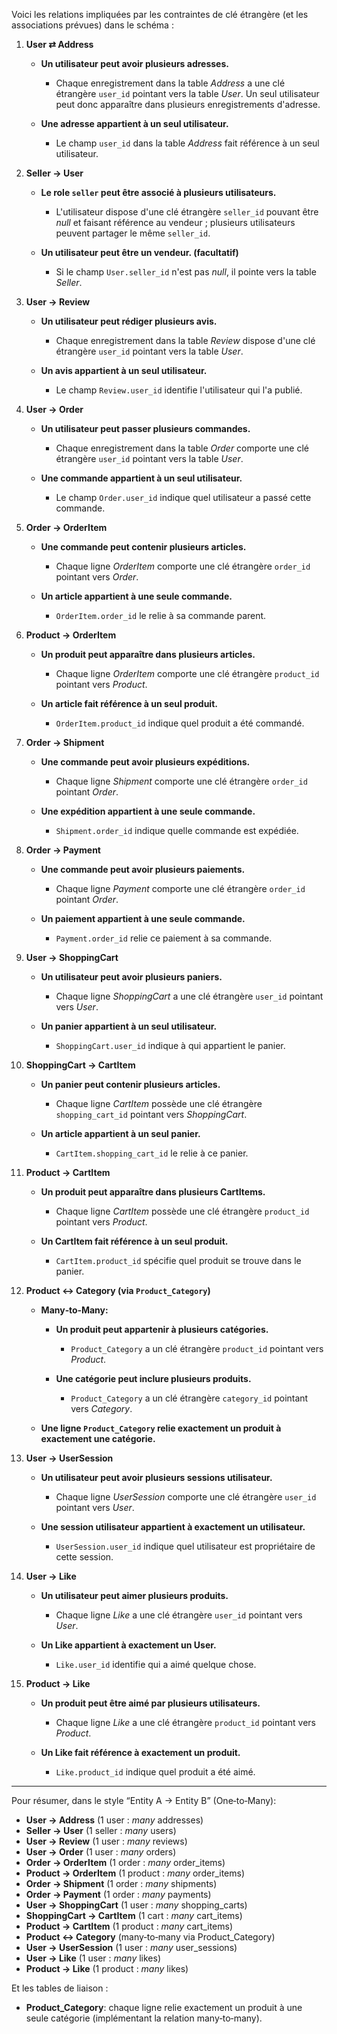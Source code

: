 <!-- database\entities_relationships.md -->

Voici les relations impliquées par les contraintes de clé étrangère (et les associations prévues) dans le schéma :

1. **User ⇄ Address**

   * **Un utilisateur peut avoir plusieurs adresses.**

     * Chaque enregistrement dans la table _Address_ a une clé étrangère `user_id` pointant vers la table _User_. Un seul utilisateur peut donc apparaître dans plusieurs enregistrements d'adresse.

   * **Une adresse appartient à un seul utilisateur.**

     * Le champ `user_id` dans la table _Address_ fait référence à un seul utilisateur.

2. **Seller → User**

   * **Le role `seller` peut être associé à plusieurs utilisateurs.**

     * L'utilisateur dispose d'une clé étrangère `seller_id` pouvant être _null_ et faisant référence au vendeur ; plusieurs utilisateurs peuvent partager le même `seller_id`.

   * **Un utilisateur peut être un vendeur. (facultatif)**

     * Si le champ `User.seller_id` n'est pas _null_, il pointe vers la table _Seller_.

3. **User → Review**

   * **Un utilisateur peut rédiger plusieurs avis.**

     * Chaque enregistrement dans la table _Review_ dispose d'une clé étrangère `user_id` pointant vers la table _User_.

   * **Un avis appartient à un seul utilisateur.**

     * Le champ `Review.user_id` identifie l'utilisateur qui l'a publié.

4. **User → Order**

   * **Un utilisateur peut passer plusieurs commandes.**

     * Chaque enregistrement dans la table _Order_ comporte une clé étrangère `user_id` pointant vers la table _User_.

   * **Une commande appartient à un seul utilisateur.**

     * Le champ `Order.user_id` indique quel utilisateur a passé cette commande.

5. **Order → OrderItem**

   * **Une commande peut contenir plusieurs articles.**

     * Chaque ligne _OrderItem_ comporte une clé étrangère `order_id` pointant vers _Order_.
   * **Un article appartient à une seule commande.**

     * `OrderItem.order_id` le relie à sa commande parent.

6. **Product → OrderItem**

   * **Un produit peut apparaître dans plusieurs articles.**

     * Chaque ligne _OrderItem_ comporte une clé étrangère `product_id` pointant vers _Product_.
   * **Un article fait référence à un seul produit.**

     * `OrderItem.product_id` indique quel produit a été commandé.

7. **Order → Shipment**

   * **Une commande peut avoir plusieurs expéditions.**

     * Chaque ligne _Shipment_ comporte une clé étrangère `order_id` pointant _Order_.
   * **Une expédition appartient à une seule commande.**

     * `Shipment.order_id` indique quelle commande est expédiée.

8. **Order → Payment**

   * **Une commande peut avoir plusieurs paiements.**

     * Chaque ligne _Payment_ comporte une clé étrangère `order_id` pointant _Order_.
   * **Un paiement appartient à une seule commande.**

     * `Payment.order_id` relie ce paiement à sa commande.

9. **User → ShoppingCart**

   * **Un utilisateur peut avoir plusieurs paniers.**

     * Chaque ligne _ShoppingCart_ a une clé étrangère `user_id` pointant vers _User_.
   * **Un panier appartient à un seul utilisateur.**

     * `ShoppingCart.user_id` indique à qui appartient le panier.

10. **ShoppingCart → CartItem**

    * **Un panier peut contenir plusieurs articles.**

      * Chaque ligne _CartItem_ possède une clé étrangère `shopping_cart_id` pointant vers _ShoppingCart_.
    * **Un article appartient à un seul panier.**

      * `CartItem.shopping_cart_id` le relie à ce panier.

11. **Product → CartItem**

    * **Un produit peut apparaître dans plusieurs CartItems.**

      * Chaque ligne _CartItem_ possède une clé étrangère `product_id` pointant vers _Product_.
    * **Un CartItem fait référence à un seul produit.**

      * `CartItem.product_id` spécifie quel produit se trouve dans le panier.

12. **Product ↔ Category (via `Product_Category`)**

    * **Many‐to‐Many:**

      * **Un produit peut appartenir à plusieurs catégories.**

        * `Product_Category` a un clé étrangère `product_id` pointant vers _Product_.
      * **Une catégorie peut inclure plusieurs produits.**

        * `Product_Category` a un clé étrangère `category_id` pointant vers _Category_.
    * **Une ligne `Product_Category` relie exactement un produit à exactement une catégorie.**

13. **User → UserSession**

    * **Un utilisateur peut avoir plusieurs sessions utilisateur.**

      * Chaque ligne _UserSession_ comporte une clé étrangère `user_id` pointant vers _User_.
    * **Une session utilisateur appartient à exactement un utilisateur.**

      * `UserSession.user_id` indique quel utilisateur est propriétaire de cette session.

14. **User → Like**

    * **Un utilisateur peut aimer plusieurs produits.**

      * Chaque ligne _Like_ a une clé étrangère `user_id` pointant vers _User_.
    * **Un Like appartient à exactement un User.**

      * `Like.user_id` identifie qui a aimé quelque chose.

15. **Product → Like**

    * **Un produit peut être aimé par plusieurs utilisateurs.**

      * Chaque ligne _Like_ a une clé étrangère `product_id` pointant vers _Product_.
    * **Un Like fait référence à exactement un produit.**

      * `Like.product_id` indique quel produit a été aimé.

---

Pour résumer, dans le style “Entity A → Entity B” (One‐to‐Many):

* **User → Address** (1 user : *many* addresses)
* **Seller → User** (1 seller : *many* users)
* **User → Review** (1 user : *many* reviews)
* **User → Order** (1 user : *many* orders)
* **Order → OrderItem** (1 order : *many* order\_items)
* **Product → OrderItem** (1 product : *many* order\_items)
* **Order → Shipment** (1 order : *many* shipments)
* **Order → Payment** (1 order : *many* payments)
* **User → ShoppingCart** (1 user : *many* shopping\_carts)
* **ShoppingCart → CartItem** (1 cart : *many* cart\_items)
* **Product → CartItem** (1 product : *many* cart\_items)
* **Product ↔ Category** (many‐to‐many via Product\_Category)
* **User → UserSession** (1 user : *many* user\_sessions)
* **User → Like** (1 user : *many* likes)
* **Product → Like** (1 product : *many* likes)

Et les tables de liaison :

* **Product\_Category**: chaque ligne relie exactement un produit à une seule catégorie (implémentant la relation many‐to‐many).

